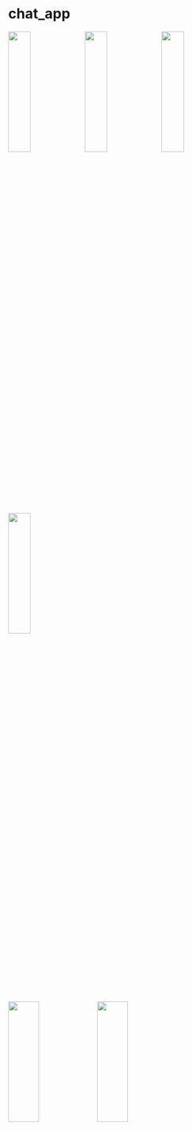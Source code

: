 # chat_app
<p>
 
  <img src = "https://github.com/user-attachments/assets/f340ca26-65f5-4a66-b2f6-45d81002cf3a" height = 25%  width = 30%>
  <img src = "https://github.com/user-attachments/assets/938b24f0-53a5-4d2b-b014-b86c492eaa7f" height = 25%  width = 30%>
  <img src = "https://github.com/user-attachments/assets/22fb9584-528b-4a55-9afc-a1a934c58bcd" height = 25%  width = 30%>
   <img src = "https://github.com/user-attachments/assets/4a01dcb2-f394-45d7-982f-fb881878b888" height = 25%  width = 30%>
  
</p>
<h>
  <img src = "https://github.com/user-attachments/assets/bb561774-bf3a-4830-b30a-918a6bb68fab" height = 25%  width = 35%>
  <img src = "https://github.com/user-attachments/assets/577faaff-05ea-4cd5-876c-9f5e8d1623c3" height = 25%  width = 35%>
</h>

